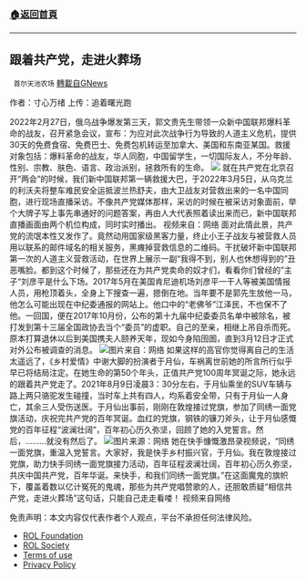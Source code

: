 ###  [:house:返回首頁](https://github.com/ourhimalayas/txt)
---


## 跟着共产党，走进火葬场
` 首尔天池农场` [轉載自GNews](https://gnews.org/zh-hans/2157333/)

作者：寸心万绪
上传：追着曙光跑

2022年2月27日，俄乌战争爆发第三天，郭文贵先生带领一众新中国联邦爆料革命的战友，召开紧急会议，宣布：为应对此次战争行为导致的人道主义危机，提供30天的免费食宿、免费巴士、免费包机转运至加拿大、美国和东南亚某国。救援对象包括：爆料革命的战友，华人同胞，中国留学生，一切国际友人，不分年龄、性别、宗教、肤色、语言、政治派别，拯救所有的生命。
![](https://assets.gnews.org/wp-content/uploads/2022/03/image-1413.png)
就在共产党在北京召开“两会”的时候，我们新中国联邦第一辆救援大巴，于2022年3月5日，从乌克兰的利沃夫将整车难民安全运抵波兰热舒夫，由大卫战友对营救出来的一名中国同胞，进行现场直播采访。不像共产党媒体那样，采访的时候在被采访对象面前，举个大牌子写上事先串通好的问题答案，再由人大代表照着读出来而已，新中国联邦直播画面由两个机位构成，同时实时播出。
视频来自：网络
面对此情此景，共产党的流氓本性又发作了。竟然动用国家级黑客力量，终止小王子战友与被营救人员用以联系的邮件域名的相关服务，黑瘫掉营救信息的二维码。干扰破坏新中国联邦第一次的人道主义营救活动，在世界上展示一副“我得不到，别人也休想得到的”丑恶嘴脸。都到这个时候了，那些还在为共产党卖命的奴才们，看看你们曾经的”主子“刘彦平是什么下场。2017年5月在美国肯尼迪机场刘彦平一干人等被美国情报人员，用枪顶着头，全身上下搜查一遍，摁倒在地。当年要不是郭先生放他一马，他怎么可能出现在中纪委通报的网站上。他口中的“老佛爷”江泽民，不也保不了他。一回国，便在2017年10月份，公布的第十九届中纪委委员名单中被除名，被打发到第十三届全国政协去当个“委员”的虚职。自己的至亲，相继上吊自杀而死。原本打算退休以后到美国携夫人颐养天年，现如今身陷囹圄，直到3月12日才正式对外公布被调查的消息。
![](https://assets.gnews.org/wp-content/uploads/2022/03/image-1414.png)图片来自：网络
如果这样的高官你觉得离自己的生活太遥远了，《乡村爱情》中谢大脚的扮演者于月仙，车祸离世前她的所言所行似乎早已将结局注定。在她生命的第50个年头，正值共产党100周年冥诞之际，她永远的跟着共产党走了。2021年8月9日凌晨3：30分左右，于月仙乘坐的SUV车辆与路上两只骆驼发生碰撞，当时车上共有四人，均系着安全带，只有于月仙一人身亡，其余三人受伤送医。于月仙出事前，刚刚在敦煌接过党旗，参加了同绣一面党旗活动，庆祝完共产党的百年冥诞。血红的党旗，钢铁的镰刀斧头，让于月仙感慨党的百年征程“波澜壮阔”，百年初心历久弥坚，回顾了她的入党誓言。然后，………就没有然后了。
![](https://assets.gnews.org/wp-content/uploads/2022/03/image-1415.png)图片来源：网络
她在快手慷慨激昂录视频说，“同绣一面党旗，重温入党誓言。大家好，我是快手乡村振兴官，于月仙。我在敦煌接过党旗，助力快手同绣一面党旗接力活动，百年征程波澜壮阔，百年初心历久弥坚，共庆中国共产党，百年华诞。来快手，和我们同绣一面党旗。”在这面魔鬼的旗帜下，覆盖着数以亿计冤死的鬼魂，那些为共产党唱赞歌的人，还胆敢质疑“相信共产党，走进火葬场”这句话，只能自己走走看喽！
视频来自网络


 

免责声明：本文内容仅代表作者个人观点，平台不承担任何法律风险。

- [ROL Foundation](https://rolfoundation.org/)
- [ROL Society](https://rolsociety.org/)
- [Terms of use](https://gnews.org/terms-of-use-3/)
- [Privacy Policy](https://gnews.org/privacy-policy/)
